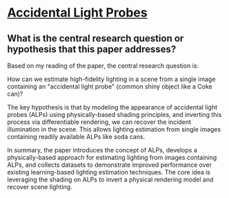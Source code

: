 # [Accidental Light Probes](https://arxiv.org/abs/2301.05211)

## What is the central research question or hypothesis that this paper addresses?

 Based on my reading of the paper, the central research question is: 

How can we estimate high-fidelity lighting in a scene from a single image containing an "accidental light probe" (common shiny object like a Coke can)?

The key hypothesis is that by modeling the appearance of accidental light probes (ALPs) using physically-based shading principles, and inverting this process via differentiable rendering, we can recover the incident illumination in the scene. This allows lighting estimation from single images containing readily available ALPs like soda cans.

In summary, the paper introduces the concept of ALPs, develops a physically-based approach for estimating lighting from images containing ALPs, and collects datasets to demonstrate improved performance over existing learning-based lighting estimation techniques. The core idea is leveraging the shading on ALPs to invert a physical rendering model and recover scene lighting.
